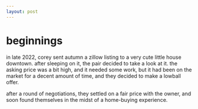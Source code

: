 ```yaml
---
layout: post
---
```


# beginnings

in late 2022, corey sent autumn a zillow listing to a very cute little house downtown. after sleeping on it, the pair decided to take a look at it. the asking price was a bit high, and it needed some work, but it had been on the market for a decent amount of time, and they decided to make a lowball offer.

after a round of negotiations, they settled on a fair price with the owner, and soon found themselves in the midst of a home-buying experience.